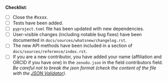 <!-- add description of the PR here -->

**Checklist**:

<!-- delete unused entries -->
- [ ] Close the #xxxx.
- [ ] Tests have been added.
- [ ] `pyproject.toml` file has been updated with new dependencies.
- [ ] User-visible changes (including notable bug fixes) have been documented in `docs/sources/whatsnew/changelog.rst`.
- [ ] The new API methods have been included in a section of `docs/sources/reference/index.rst`.
- [ ] If you are a new contributor, you have added your name (affiliation and ORCID
      if you have one) in the `zenodo.json` in the field contributors field. _Be careful
      not to break the json format (check the content of the file with the
      [JSON Validator](https://jsonformatter.curiousconcept.com/))_.
